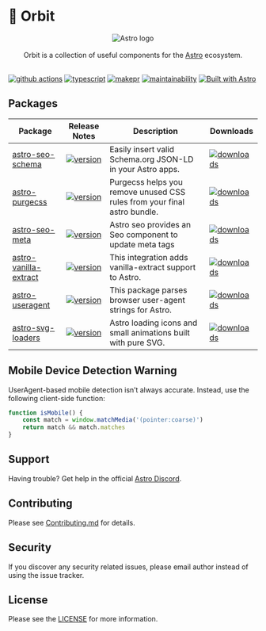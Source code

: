 # 🚀 Orbit

<p align="center">
  <img src="assets/banner.png" alt="Astro logo">
  <br/><br/>
  Orbit is a collection of useful components for the
  <a href="https://astro.build">Astro</a> ecosystem.
  <br/><br/>
</p>

[![github actions][github-actions-badge]][github-actions]
[![typescript][typescript-badge]][typescript]
[![makepr][makepr-badge]][makepr]
[![maintainability][codeclimate-badge]][codeclimate]
[![Built with Astro][astro-badge]][astro]

## Packages

| Package                                          | Release Notes                                                      | Description                                                 | Downloads                                      |
| ------------------------------------------------- | ------------------------------------------------------------------ | ------------------------------------------------------------ | ----------------------------------------------- |
| [astro-seo-schema](packages/astro-seo-schema)     | [![version](https://img.shields.io/npm/v/astro-seo-schema.svg)](packages/astro-seo-schema/CHANGELOG.md)    | Easily insert valid Schema.org JSON-LD in your Astro apps.   | [![downloads][downloads-badge-seo-schema]][npm-seo-schema] |
| [astro-purgecss](packages/astro-purgecss)         | [![version](https://img.shields.io/npm/v/astro-purgecss.svg)](packages/astro-purgecss/CHANGELOG.md)        | Purgecss helps you remove unused CSS rules from your final astro bundle. | [![downloads][downloads-badge-purgecss]][npm-purgecss] |
| [astro-seo-meta](packages/astro-seo-meta)         | [![version](https://img.shields.io/npm/v/astro-seo-meta.svg)](packages/astro-seo-meta/CHANGELOG.md)        | Astro seo provides an Seo component to update meta tags | [![downloads][downloads-badge-seo-meta]][npm-seo-meta] |
| [astro-vanilla-extract](packages/astro-vanilla-extract) | [![version](https://img.shields.io/npm/v/astro-vanilla-extract.svg)](packages/astro-vanilla-extract/CHANGELOG.md) | This integration adds vanilla-extract support to Astro.    | [![downloads][downloads-badge-vanilla-extract]][npm-vanilla-extract] |
| [astro-useragent](packages/astro-useragent)       | [![version](https://img.shields.io/npm/v/astro-useragent.svg)](packages/astro-useragent/CHANGELOG.md)        | This package parses browser user-agent strings for Astro. | [![downloads][downloads-badge-useragent]][npm-useragent] |
| [astro-svg-loaders](packages/astro-svg-loaders)   | [![version](https://img.shields.io/npm/v/astro-svg-loaders.svg)](packages/astro-svg-loaders/CHANGELOG.md)    | Astro loading icons and small animations built with pure SVG. | [![downloads][downloads-badge-svg-loaders]][npm-svg-loaders] |



## Mobile Device Detection Warning

UserAgent-based mobile detection isn’t always accurate. Instead, use the following client-side function:

```javascript
function isMobile() {
    const match = window.matchMedia('(pointer:coarse)')
    return match && match.matches
}
```

## Support

Having trouble? Get help in the official [Astro Discord](https://astro.build/chat).

## Contributing

Please see [Contributing.md](CONTRIBUTING.md) for details.

## Security

If you discover any security related issues, please email author instead of using the issue tracker.

## License

Please see the [LICENSE](LICENSE) for more information.

[github-actions]: https://github.com/codiume/orbit/actions/workflows/node.js.yml
[github-actions-badge]: https://github.com/codiume/orbit/actions/workflows/node.js.yml/badge.svg?branch=main
[typescript]: https://www.typescriptlang.org/dt/search?search=astro-seo-schema
[typescript-badge]: https://img.shields.io/npm/types/astro-seo-schema
[makepr]: https://makeapullrequest.com
[makepr-badge]: https://img.shields.io/badge/PRs-welcome-brightgreen.svg?style=flat-square?style=flat
[codeclimate]: https://codeclimate.com/github/codiume/orbit/maintainability
[codeclimate-badge]: https://api.codeclimate.com/v1/badges/d9f004c55ba5a19a8810/maintainability
[astro]: https://astro.build
[astro-badge]: https://astro.badg.es/v2/built-with-astro/tiny.svg

[downloads-badge-purgecss]: https://img.shields.io/npm/dt/astro-purgecss
[npm-purgecss]: https://npmjs.com/package/astro-purgecss

[downloads-badge-seo-meta]: https://img.shields.io/npm/dt/astro-seo-meta
[npm-seo-meta]: https://npmjs.com/package/astro-seo-meta

[downloads-badge-seo-schema]: https://img.shields.io/npm/dt/astro-seo-schema
[npm-seo-schema]: https://npmjs.com/package/astro-seo-schema

[downloads-badge-svg-loaders]: https://img.shields.io/npm/dt/astro-svg-loaders
[npm-svg-loaders]: https://npmjs.com/package/astro-svg-loaders

[downloads-badge-useragent]: https://img.shields.io/npm/dt/astro-useragent
[npm-useragent]: https://npmjs.com/package/astro-useragent

[downloads-badge-vanilla-extract]: https://img.shields.io/npm/dt/astro-vanilla-extract
[npm-vanilla-extract]: https://npmjs.com/package/astro-vanilla-extract
